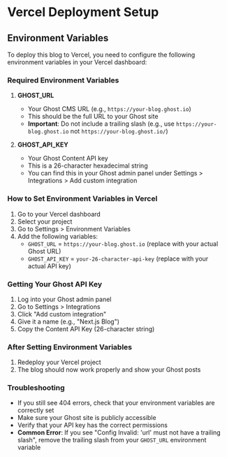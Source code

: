 # Vercel Deployment Setup

## Environment Variables

To deploy this blog to Vercel, you need to configure the following environment variables in your Vercel dashboard:

### Required Environment Variables

1. **GHOST_URL**
   - Your Ghost CMS URL (e.g., `https://your-blog.ghost.io`)
   - This should be the full URL to your Ghost site
   - **Important**: Do not include a trailing slash (e.g., use `https://your-blog.ghost.io` not `https://your-blog.ghost.io/`)

2. **GHOST_API_KEY**
   - Your Ghost Content API key
   - This is a 26-character hexadecimal string
   - You can find this in your Ghost admin panel under Settings > Integrations > Add custom integration

### How to Set Environment Variables in Vercel

1. Go to your Vercel dashboard
2. Select your project
3. Go to Settings > Environment Variables
4. Add the following variables:
   - `GHOST_URL` = `https://your-blog.ghost.io` (replace with your actual Ghost URL)
   - `GHOST_API_KEY` = `your-26-character-api-key` (replace with your actual API key)

### Getting Your Ghost API Key

1. Log into your Ghost admin panel
2. Go to Settings > Integrations
3. Click "Add custom integration"
4. Give it a name (e.g., "Next.js Blog")
5. Copy the Content API Key (26-character string)

### After Setting Environment Variables

1. Redeploy your Vercel project
2. The blog should now work properly and show your Ghost posts

### Troubleshooting

- If you still see 404 errors, check that your environment variables are correctly set
- Make sure your Ghost site is publicly accessible
- Verify that your API key has the correct permissions
- **Common Error**: If you see "Config Invalid: 'url' must not have a trailing slash", remove the trailing slash from your `GHOST_URL` environment variable
